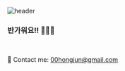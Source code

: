 

![header](https://capsule-render.vercel.app/api?type=waving&color=dbd5f7&height=150&section=header&text=Hi%20there👋&fontSize=20&animation=twinkling&fontAlignY=28)


### 반가워요!! 👋👋👋
<br> 
  
👀 Contact me: [00hongjun@gmail.com](mailto:00hongjun@gmail.com)


<!--
**00hongjun/00hongjun** is a ✨ _special_ ✨ repository because its `README.md` (this file) appears on your GitHub profile.

Here are some ideas to get you started:

- 🔭 I’m currently working on ...
- 🌱 I’m currently learning ...
- 👯 I’m looking to collaborate on ...
- 🤔 I’m looking for help with ...
- 💬 Ask me about ...
- 📫 How to reach me: ...
- 😄 Pronouns: ...
- ⚡ Fun fact: ...
-->

<!-- 

6FC7E1
CDE4AD

 -->